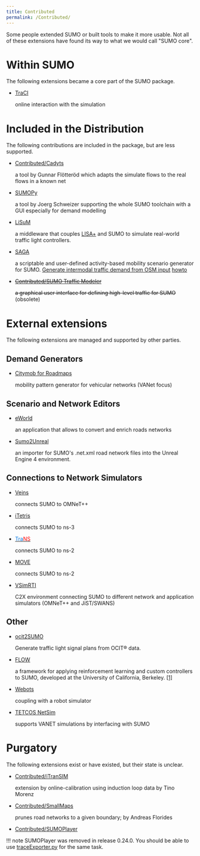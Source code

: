 ```yaml
---
title: Contributed
permalink: /Contributed/
---
```


Some people extended SUMO or built tools to make it more usable. Not all
of these extensions have found its way to what we would call "SUMO
core".

# Within SUMO

The following extensions became a core part of the SUMO package.

- [TraCI](TraCI.md)

    online interaction with the simulation

# Included in the Distribution

The following contributions are included in the package, but are less
supported.

- [Contributed/Cadyts](Contributed/Cadyts.md)

    a tool by Gunnar Flötteröd which adapts the simulate flows to the
    real flows in a known net

- [SUMOPy](Contributed/SUMOPy.md)

    a tool by Joerg Schweizer supporting the whole SUMO toolchain with a
    GUI especially for demand modelling

- [LiSuM](Tools/LiSuM.md)

    a middleware that couples [LISA+](https://www.schlothauer.de/en/software-systems/lisa/) and SUMO to simulate real-world
    traffic light controllers.

- [SAGA](https://github.com/lcodeca/SUMOActivityGen/blob/master/docs/SUMOActivityGen.md)
    
    a scriptable and user-defined activity-based mobility scenario generator for SUMO. [Generate intermodal traffic demand from OSM input](https://github.com/eclipse/sumo/tree/master/tools/contributed) [howto](https://github.com/lcodeca/SUMOActivityGen/blob/master/docs/HOWTO.md)

- ~~[Contributed/SUMO Traffic
Modeler](Contributed/SUMO_Traffic_Modeler.md)~~

    ~~a graphical user interface for defining high-level traffic for
    SUMO~~ (obsolete)

# External extensions

The following extensions are managed and supported by other parties.

## Demand Generators

- [Citymob for Roadmaps](http://www.grc.upv.es/Software/c4r.html)

    mobility pattern generator for vehicular networks (VANet focus)

## Scenario and Network Editors

- [eWorld](http://eworld.sourceforge.net/)

    an application that allows to convert and enrich roads networks

- [Sumo2Unreal](https://github.com/AugmentedDesignLab/Sumo2Unreal)

    an importer for SUMO's .net.xml road network files into the Unreal
    Engine 4 environment.

## Connections to Network Simulators

- [Veins](https://veins.car2x.org/)

    connects SUMO to OMNeT++

- [iTetris](https://www.ict-itetris.eu/)

    connects SUMO to ns-3

- [<font color="#0174DF">Tra</font><font color="#FF0000">NS</font>](http://trans.epfl.ch/)

    connects SUMO to ns-2

- [MOVE](http://lens1.csie.ncku.edu.tw/wiki/doku.php?id=%E2%80%A7realistic_mobility_generator_for_vehicular_networks)

    connects SUMO to ns-2

- [VSimRTI](http://www.dcaiti.tu-berlin.de/research/simulation/)

    C2X environment connecting SUMO to different network and application simulators (OMNeT++ and JiST/SWANS)

## Other

- [ocit2SUMO](https://github.com/DLR-TS/sumo-ocit)
    
    Generate traffic light signal plans from OCIT® data.

- [FLOW](https://flow-project.github.io/)

    a framework for applying reinforcement learning and custom controllers to SUMO, developed at the University of California, Berkeley. 
    [[1]](https://github.com/flow-project/flow)

- [Webots](https://www.cyberbotics.com/automobile/sumo-interface.php)

    coupling with a robot simulator

- [TETCOS NetSim](https://www.tetcos.com/vanets.html)

    supports VANET simulations by interfacing with SUMO

# Purgatory

The following extensions exist or have existed, but their state is
unclear.

- [Contributed/iTranSIM](Contributed/iTranSIM.md)

    extension by online-calibration using induction loop data by Tino
    Morenz

- [Contributed/SmallMaps](Contributed/SmallMaps.md)

    prunes road networks to a given boundary; by Andreas Florides

- [Contributed/SUMOPlayer](Contributed/SUMOPlayer.md)

!!! note
    SUMOPlayer was removed in release 0.24.0. You should be able to use [traceExporter.py](Tools/TraceExporter.md) for the same task.
